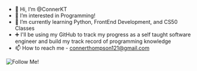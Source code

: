 - 👋 Hi, I’m @ConnerKT
- 👀 I’m interested in Programming!
- 🌱 I’m currently learning Python, FrontEnd Development, and CS50 Classes
- ➕ I'll be using my GitHub to track my progress as a self taught software engineer and build my track record of programming knowledge
- 📫 How to reach me - connerthompson121@gmail.com

<!---
ConnerKT/ConnerKT is a ✨ special ✨ repository because its `README.md` (this file) appears on your GitHub profile.
You can click the Preview link to take a look at your changes.
--->
![Follow Me!](https://img.shields.io/github/followers/ConnerKT?style=social)

